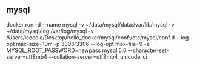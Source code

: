 ## mysql 

docker run -d --name mysql -v ~/data/mysql/data:/var/lib/mysql -v ~/data/mysql/log:/var/log/mysql -v /Users/icecola/Desktop/hello_docker/mysql/conf:/etc/mysql/conf.d --log-opt max-size=10m -p 3306:3306 --log-opt max-file=9 -e MYSQL_ROOT_PASSWORD=newpass mysql:5.6 --character-set-server=utf8mb4 --collation-server=utf8mb4_unicode_ci


<!-- -e 指定screct文件 -e MYSQL_ROOT_PASSWORD_FILE=/run/secrets/mysql-root-->

